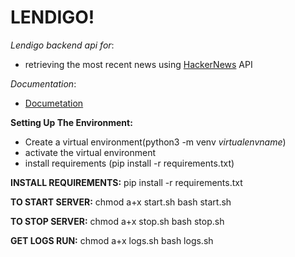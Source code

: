 # LENDIGO!

*Lendigo backend api for*:
- retrieving the most recent news using [HackerNews](https://news.ycombinator.com/) API

*Documentation*:
- [Documetation](https://documenter.getpostman.com/view/16607098/UyxgJo8n)

**Setting Up The Environment:**
- Create a virtual environment(python3 -m venv *virtualenvname*)
- activate the virtual environment 
- install requirements (pip install -r requirements.txt)


**INSTALL REQUIREMENTS:**
pip install -r requirements.txt

**TO START SERVER:**
chmod a+x start.sh
bash start.sh

**TO STOP SERVER:**
chmod a+x stop.sh
bash stop.sh

**GET LOGS RUN:** 
chmod a+x logs.sh
bash logs.sh
